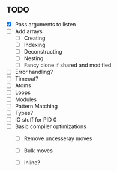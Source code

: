## TODO

- [x] Pass arguments to listen
- [ ] Add arrays
  - [ ] Creating
  - [ ] Indexing
  - [ ] Deconstructing
  - [ ] Nesting
  - [ ] Fancy clone if shared and modified
- [ ] Error handling?
- [ ] Timeout?
- [ ] Atoms
- [ ] Loops
- [ ] Modules
- [ ] Pattern Matching
- [ ] Types?
- [ ] IO stuff for PID 0
- [ ] Basic compiler optimizations
  - [ ] Remove uncesseray moves
  - [ ] Bulk moves
  - [ ] Inline?

